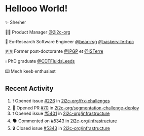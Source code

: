 # Hellooo World!

✨ She/her

👩‍💻 Product Manager [@2i2c-org](https://2i2c.org/)

🐻 Ex-Research Software Engineer [@bear-rsg](https://github.com/bear-rsg) [@baskerville-hpc](https://github.com/baskerville-hpc) 

🇫🇷 Former post-doctorante [@IPGP](https://github.com/IPGP) et [@ISTerre](https://www.isterre.fr/) 

💧 PhD graduate [@CDTFluidsLeeds](https://fluid-dynamics.leeds.ac.uk/) 

⌨️ Mech keeb enthusiast 

## Recent Activity 

<!--START_SECTION:activity-->
1. ❗ Opened issue [#226](https://github.com/2i2c-org/frx-challenges/issues/226) in [2i2c-org/frx-challenges](https://github.com/2i2c-org/frx-challenges)
2. 💪 Opened PR [#70](https://github.com/2i2c-org/segmentation-challenge-deploy/pull/70) in [2i2c-org/segmentation-challenge-deploy](https://github.com/2i2c-org/segmentation-challenge-deploy)
3. ❗ Opened issue [#5401](https://github.com/2i2c-org/infrastructure/issues/5401) in [2i2c-org/infrastructure](https://github.com/2i2c-org/infrastructure)
4. 🗣 Commented on [#5343](https://github.com/2i2c-org/infrastructure/issues/5343#issuecomment-2607022694) in [2i2c-org/infrastructure](https://github.com/2i2c-org/infrastructure)
5. 🔒 Closed issue [#5343](https://github.com/2i2c-org/infrastructure/issues/5343) in [2i2c-org/infrastructure](https://github.com/2i2c-org/infrastructure)
<!--END_SECTION:activity-->
